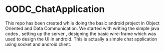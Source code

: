 # OODC_ChatApplication
This repo has been created while doing the  basic android project in Object Oriented and Data Communication. We started with writing the simple java codes , setting up the server , designing the basic wire-frame which was used to design the UI in android. This is actually a simple chat application using socket and android client. 
